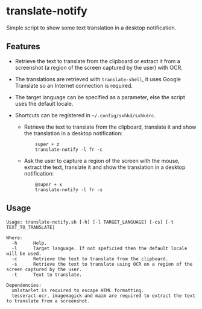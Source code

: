 # translate-notify

Simple script to show some text translation in a desktop notification.

## Features
  - Retrieve the text to translate from the clipboard or extract it from a screenshot (a region of the screen captured by the user) with OCR.
  - The translations are retrieved with `translate-shell`, it uses Google Translate so an Internet connection is required. 
  - The target language can be specified as a parameter, else the script uses the default locale.
  - Shortcuts can be registered in `~/.config/sxhkd/sxhkdrc`.

      - Retrieve the text to translate from the clipboard, translate it and show the translation in a desktop notification:
    
                super + z
                translate-notify -l fr -c
        
      - Ask the user to capture a region of the screen with the mouse, extract the text, translate it and show the translation in a desktop notification:
        
                @super + x
                translate-notify -l fr -s

## Usage

~~~
Usage: translate-notify.sh [-h] [-l TARGET_LANGUAGE] [-cs] [-t TEXT_TO_TRANSLATE]

Where:
  -h      Help.
  -l      Target language. If not speficied then the default locale will be used.
  -c      Retrieve the text to translate from the clipboard.
  -s      Retrieve the text to translate using OCR on a region of the screen captured by the user.
  -t      Text to translate.
  
Dependencies:
  xmlstarlet is required to escape HTML formatting.
  tesseract-ocr, imagemagick and maim are required to extract the text to translate from a screenshot.
~~~

